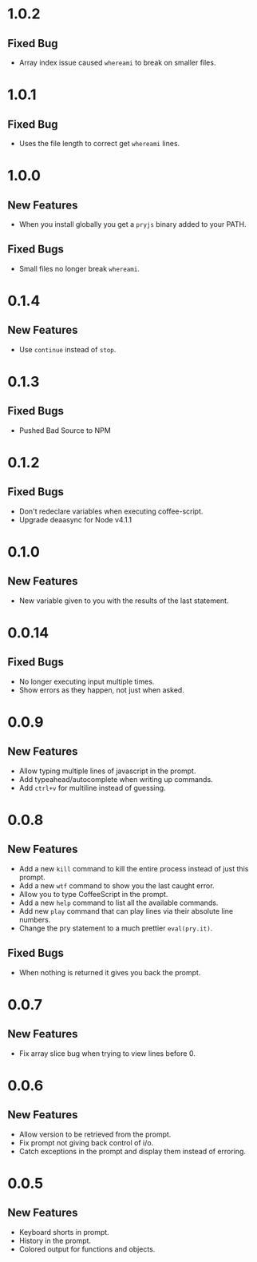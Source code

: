 # 1.0.2

## Fixed Bug

* Array index issue caused `whereami` to break on smaller files.

# 1.0.1

## Fixed Bug

* Uses the file length to correct get `whereami` lines.

# 1.0.0

## New Features

* When you install globally you get a `pryjs` binary added to your PATH.

## Fixed Bugs

* Small files no longer break `whereami`.

# 0.1.4

## New Features

* Use `continue` instead of `stop`.

# 0.1.3

## Fixed Bugs

* Pushed Bad Source to NPM

# 0.1.2

## Fixed Bugs

* Don't redeclare variables when executing coffee-script.
* Upgrade deaasync for Node v4.1.1

# 0.1.0

## New Features
* New variable given to you with the results of the last statement.

# 0.0.14

## Fixed Bugs

* No longer executing input multiple times.
* Show errors as they happen, not just when asked.

# 0.0.9

## New Features

* Allow typing multiple lines of javascript in the prompt.
* Add typeahead/autocomplete when writing up commands.
* Add `ctrl+v` for multiline instead of guessing.

# 0.0.8

## New Features

* Add a new `kill` command to kill the entire process instead of just this prompt.
* Add a new `wtf` command to show you the last caught error.
* Allow you to type CoffeeScript in the prompt.
* Add a new `help` command to list all the available commands.
* Add new `play` command that can play lines via their absolute line numbers.
* Change the pry statement to a much prettier `eval(pry.it)`.

## Fixed Bugs

* When nothing is returned it gives you back the prompt.

# 0.0.7

## New Features

* Fix array slice bug when trying to view lines before 0.

# 0.0.6

## New Features

* Allow version to be retrieved from the prompt.
* Fix prompt not giving back control of i/o.
* Catch exceptions in the prompt and display them instead of erroring.

# 0.0.5

## New Features

* Keyboard shorts in prompt.
* History in the prompt.
* Colored output for functions and objects.
